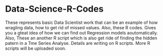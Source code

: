 # Data-Science-R-Codes
These represents basic Data Scientist work that can be an example of how wragling data, how to get rid of missed values. Also, these R codes. Gives you a gteat idea of how we can find out Regression models aoutomatically. Also, These an another R script which is also get ride of finding the hidden patern in a Tme Series Analyse. Details are writing on R scripts. More R scripts will be uploaded soon.
